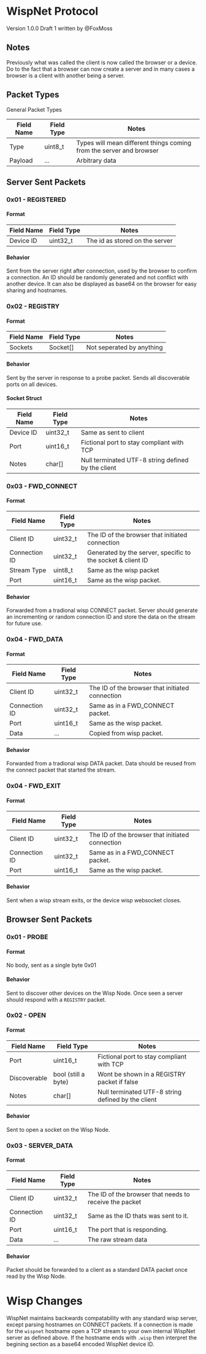 # WispNet Protocol

Version 1.0.0 Draft 1 written by @FoxMoss

## Notes

Previously what was called the client is now called the browser or a device. Do to the fact that a browser can now create a server and in many cases a browser is a client with another being a server.

## Packet Types

General Packet Types

| Field Name | Field Type | Notes                                                               |
|------------|------------|---------------------------------------------------------------------|
| Type       | uint8_t    | Types will mean different things coming from the server and browser |
| Payload    | ...        | Arbitrary data                                                      |


## Server Sent Packets

### 0x01 - REGISTERED
#### Format
| Field Name | Field Type | Notes                          |
|------------|------------|--------------------------------|
| Device ID  | uint32_t   | The id as stored on the server |

#### Behavior
Sent from the server right after connection, used by the browser to confirm a connection. An ID should be randomly generated and not conflict with another device. It can also be displayed as base64 on the browser for easy sharing and hostnames.

### 0x02 - REGISTRY
#### Format
| Field Name | Field Type | Notes                     |
|------------|------------|---------------------------|
| Sockets    | Socket[]   | Not seperated by anything |

#### Behavior
Sent by the server in response to a probe packet. Sends all discoverable ports on all devices.

#### Socket Struct
| Field Name | Field Type | Notes                                              |
|------------|------------|----------------------------------------------------|
| Device ID  | uint32_t   | Same as sent to client                             |
| Port       | uint16_t   | Fictional port to stay compliant with TCP          |
| Notes      | char[]     | Null terminated UTF-8 string defined by the client |

### 0x03 - FWD_CONNECT
#### Format

| Field Name    | Field Type | Notes                                                       |
|---------------|------------|-------------------------------------------------------------|
| Client ID     | uint32_t   | The ID of the browser that initiated connection             |
| Connection ID | uint32_t   | Generated by the server, specific to the socket & client ID |
| Stream Type   | uint8_t    | Same as the wisp packet                                     |
| Port          | uint16_t   | Same as the wisp packet.                                    |

#### Behavior
Forwarded from a tradional wisp CONNECT packet. Server should generate an incrementing or random connection ID and store the data on the stream for future use.

### 0x04 - FWD_DATA
#### Format
| Field Name    | Field Type | Notes                                           |
|---------------|------------|-------------------------------------------------|
| Client ID     | uint32_t   | The ID of the browser that initiated connection |
| Connection ID | uint32_t   | Same as in a FWD_CONNECT packet.                |
| Port          | uint16_t   | Same as the wisp packet.                        |
| Data          | ...        | Copied from wisp packet.                        |

#### Behavior
Forwarded from a tradional wisp DATA packet. Data should be reused from the connect packet that started the stream.

### 0x04 - FWD_EXIT
#### Format
| Field Name    | Field Type | Notes                                           |
|---------------|------------|-------------------------------------------------|
| Client ID     | uint32_t   | The ID of the browser that initiated connection |
| Connection ID | uint32_t   | Same as in a FWD_CONNECT packet.                |
| Port          | uint16_t   | Same as the wisp packet.                        |

#### Behavior
Sent when a wisp stream exits, or the device wisp websocket closes.

## Browser Sent Packets

### 0x01 - PROBE
#### Format
No body, sent as a single byte 0x01

#### Behavior
Sent to discover other devices on the Wisp Node. Once seen a server should respond with a `REGISTRY` packet.

### 0x02 - OPEN
#### Format

| Field Name   | Field Type          | Notes                                              |
|--------------|---------------------|----------------------------------------------------|
| Port         | uint16_t            | Fictional port to stay compliant with TCP          |
| Discoverable | bool (still a byte) | Wont be shown in a REGISTRY packet if false        |
| Notes        | char[]              | Null terminated UTF-8 string defined by the client |

#### Behavior
Sent to open a socket on the Wisp Node.

### 0x03 - SERVER_DATA
#### Format
| Field Name    | Field Type | Notes                                                  |
|---------------|------------|--------------------------------------------------------|
| Client ID     | uint32_t   | The ID of the browser that needs to receive the packet |
| Connection ID | uint32_t   | Same as the ID thats was sent to it.                   |
| Port          | uint16_t   | The port that is responding.                           |
| Data          | ...        | The raw stream data                                    |

#### Behavior
Packet should be forwarded to a client as a standard DATA packet once read by the Wisp Node.


# Wisp Changes

WispNet maintains backwards compatability with any standard wisp server, except parsing hostnames on CONNECT packets. If a connection is made for the `wispnet` hostname open a TCP stream to your own internal WispNet server as defined above. If the hostname ends with `.wisp` then interpret the begining section as a base64 encoded WispNet device ID.
